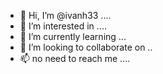 - 👋 Hi, I’m @ivanh33 ....
- 👀 I’m interested in ....
- 🌱 I’m currently learning ...
- 💞️ I’m looking to collaborate on ..
- 📫 no need to reach me ....


<!---
ivanh33/ivanh33 is a ✨ special ✨ repository because its `README.md` (this file) appears on your GitHub profile.
You can click the Preview link to take a look at your changes.
--->
